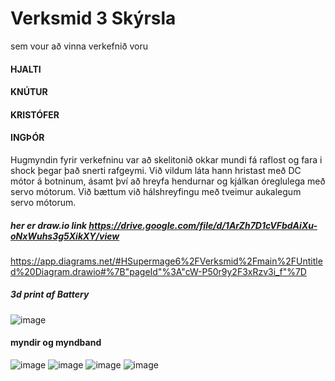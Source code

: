 # Verksmid 3 Skýrsla

sem vour að vinna verkefnið voru
#### HJALTI
#### KNÚTUR
#### KRISTÓFER
#### INGÞÓR
Hugmyndin fyrir verkefninu var að skelitonið okkar mundi fá raflost og fara i shock þegar það snerti rafgeymi. Við vildum láta hann hristast með DC mótor á botninum, ásamt því að hreyfa hendurnar og kjálkan óreglulega með servo mótorum. Við bættum við hálshreyfingu með tveimur aukalegum servo mótorum.
##### her er draw.io link https://drive.google.com/file/d/1ArZh7D1cVFbdAiXu-oNxWuhs3g5XikXY/view
https://app.diagrams.net/#HSupermage6%2FVerksmid%2Fmain%2FUntitled%20Diagram.drawio#%7B"pageId"%3A"cW-P50r9y2F3xRzv3i_f"%7D
##### 3d print af Battery 
![image](https://github.com/Supermage6/Verksmid/assets/55285659/51a17140-4a1b-4b67-8b86-bf25e372de01)

#### myndir og myndband
![image](https://github.com/Supermage6/Verksmid/assets/55285659/ed0d3987-cf5d-49c3-ade5-ca99244eb548)
![image](https://github.com/Supermage6/Verksmid/assets/55285659/8c8caabb-97b8-4556-b9e0-97be9a976509)
![image](https://github.com/Supermage6/Verksmid/assets/55285659/9e061061-0a49-4774-9f31-d311bb40a420)
![image](https://github.com/Supermage6/Verksmid/assets/55285659/8b5ad9e7-3fcd-4858-8d50-0b5a2088ea44)
